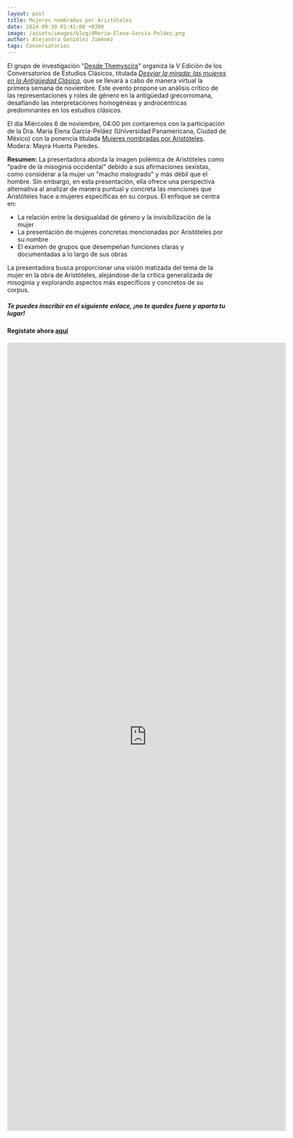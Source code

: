 ```yaml
---
layout: post
title: Mujeres nombradas por Aristóteles
date: 2024-09-30 01:41:00 +0300
image: /assets/images/blog/4Maria-Elena-García-Peláez.png
author: Alejandra González Jiménez
tags: Conversatorios
---
```


El grupo de investigación "[Desde Themyscira](https://desdethemysciraffyl.mx/)" organiza la V Edición de los Conversatorios de Estudios Clásicos, titulada *<a href="/desdethemyscira.github.io/assets/images/blog/Desviar-la-mirada.pdf" target="_blank">Desviar la mirada: las mujeres en la Antigüedad Clásica</a>*, que se llevará a cabo de manera virtual la primera semana de noviembre. Este evento propone un análisis crítico de las representaciones y roles de género en la antigüedad grecorromana, desafiando las interpretaciones homogéneas y androcéntricas predominantes en los estudios clásicos.

El día Miércoles 6 de noviembre, 04:00 pm contaremos con la participación de la Dra. María Elena García-Peláez (Universidad Panamericana, Ciudad de México) con la ponencia títulada <a href="/desdethemyscira.github.io/assets/images/blog/Elena-Garcia.png" target="_blank">Mujeres nombradas por Aristóteles</a>. Modera: Mayra Huerta Paredes.

**Resumen:**
La presentadora aborda la imagen polémica de Aristóteles como "padre de la misoginia occidental" debido a sus afirmaciones sexistas, como considerar a la mujer un "macho malogrado" y más débil que el hombre. Sin embargo, en esta presentación, ella ofrece una perspectiva alternativa al analizar de manera puntual y concreta las menciones que Aristóteles hace a mujeres específicas en su corpus. El enfoque se centra en:

* La relación entre la desigualdad de género y la invisibilización de la mujer
* La presentación de mujeres concretas mencionadas por Aristóteles por su nombre
* El examen de grupos que desempeñan funciones claras y documentadas a lo largo de sus obras

La presentadora busca proporcionar una visión matizada del tema de la mujer en la obra de Aristóteles, alejándose de la crítica generalizada de misoginia y explorando aspectos más específicos y concretos de su corpus.

##### **Te puedes inscribir en el siguiente enlace, ¡no te quedes fuera y aparta tu lugar!**

#### Regístate ahora [aquí](https://forms.gle/8QevoKEmFCATkktA7)

<iframe src="https://docs.google.com/forms/d/e/1FAIpQLSc8zPluCqplV-_EBSLQktSx5j4RE9oX4F7o6Q1cFtz87LS93g/viewform?embedded=true" width="640" height="1812" frameborder="0" marginheight="0" marginwidth="0">Cargando…</iframe>
